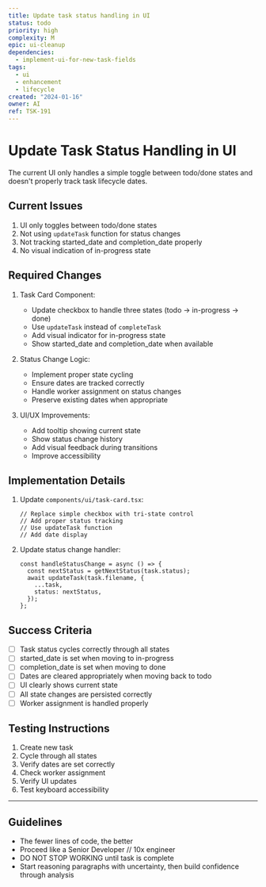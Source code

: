 ```yaml
---
title: Update task status handling in UI
status: todo
priority: high
complexity: M
epic: ui-cleanup
dependencies:
  - implement-ui-for-new-task-fields
tags:
  - ui
  - enhancement
  - lifecycle
created: "2024-01-16"
owner: AI
ref: TSK-191
---
```


# Update Task Status Handling in UI

The current UI only handles a simple toggle between todo/done states and doesn't properly track task lifecycle dates.

## Current Issues

1. UI only toggles between todo/done states
2. Not using `updateTask` function for status changes
3. Not tracking started_date and completion_date properly
4. No visual indication of in-progress state

## Required Changes

1. Task Card Component:

   - Update checkbox to handle three states (todo → in-progress → done)
   - Use `updateTask` instead of `completeTask`
   - Add visual indicator for in-progress state
   - Show started_date and completion_date when available

2. Status Change Logic:

   - Implement proper state cycling
   - Ensure dates are tracked correctly
   - Handle worker assignment on status changes
   - Preserve existing dates when appropriate

3. UI/UX Improvements:
   - Add tooltip showing current state
   - Show status change history
   - Add visual feedback during transitions
   - Improve accessibility

## Implementation Details

1. Update `components/ui/task-card.tsx`:

   ```tsx
   // Replace simple checkbox with tri-state control
   // Add proper status tracking
   // Use updateTask function
   // Add date display
   ```

2. Update status change handler:
   ```tsx
   const handleStatusChange = async () => {
     const nextStatus = getNextStatus(task.status);
     await updateTask(task.filename, {
       ...task,
       status: nextStatus,
     });
   };
   ```

## Success Criteria

- [ ] Task status cycles correctly through all states
- [ ] started_date is set when moving to in-progress
- [ ] completion_date is set when moving to done
- [ ] Dates are cleared appropriately when moving back to todo
- [ ] UI clearly shows current state
- [ ] All state changes are persisted correctly
- [ ] Worker assignment is handled properly

## Testing Instructions

1. Create new task
2. Cycle through all states
3. Verify dates are set correctly
4. Check worker assignment
5. Verify UI updates
6. Test keyboard accessibility

---

## Guidelines

- The fewer lines of code, the better
- Proceed like a Senior Developer // 10x engineer
- DO NOT STOP WORKING until task is complete
- Start reasoning paragraphs with uncertainty, then build confidence through analysis
